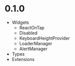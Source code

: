 # 0.1.0

- Widgets
  - ReactOnTap
  - Disabled
  - KeyboardHeightProvider
  - LoaderManager
  - AlertManager
- Types
- Extensions
